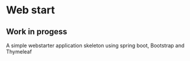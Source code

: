 # Web start
## Work in progess
A simple webstarter application skeleton using spring boot, Bootstrap and Thymeleaf

